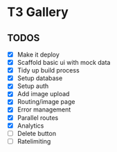 # T3 Gallery

## TODOS

- [x] Make it deploy
- [x] Scaffold basic ui with mock data
- [x] Tidy up build process
- [x] Setup database
- [x] Setup auth
- [x] Add image upload
- [x] Routing/image page
- [x] Error management
- [x] Parallel routes
- [x] Analytics
- [ ] Delete button
- [ ] Ratelimiting
